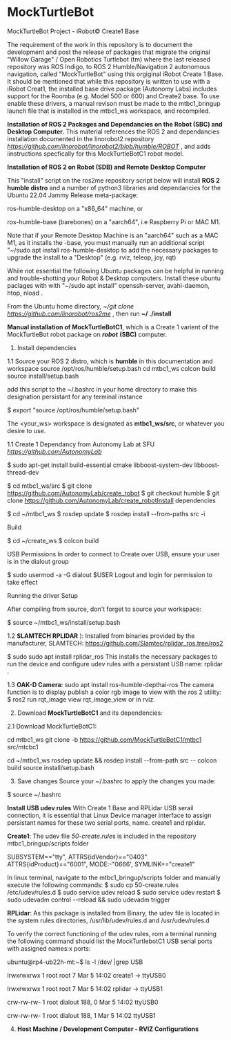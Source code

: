 # MockTurtleBot
MockTurtleBot Project - iRobot© Create1 Base

The requirement of the work in this repository is to document the development and post the release of  packages that migrate the original "Willow Garage" / Open Robotics Turtlebot (tm) where the last released repository was ROS Indigo, to ROS 2 Humble/Navigation 2 autonomous navigation, called "MockTurtleBot" using this orgiginal iRobot Create 1 Base. It should be mentioned that while this repository is written to use with a iRobot Creat1, the installed base drive package (Autonomy Labs) includes support for the Roomba (e.g. Model 500 or 600) and Create2 base. To use enable these drivers, a manual revison must be made to the mtbc1_bringup launch file that is installed in the mtbc1_ws workspace, and recompiled.  

**Installation of ROS 2 Packages and Dependancies on the Robot (SBC) and Desktop Computer.** This material references the ROS 2 and dependancies installation documented in the linorobot2 repository *https://github.com/linorobot/linorobot2/blob/humble/ROBOT* , and adds iinstructions specfically for this MockTurtleBotC1 robot model.

**Installation of ROS 2 on Robot (SDB) and Remote Desktop Computer**

This "install" script on the ros2me repository script below will install **ROS 2 humble distro** and a number of python3 libraries and dependancies for the Ubuntu 22.04 Jammy Release meta-package: 

ros-humble-desktop on a "x86_64" machine,  or 

ros-humble-base (barebones) on a "aarch64", i.e Raspberry Pi or MAC M1. 

Note that if your Remote Desktop Machine is an "aarch64" such as a MAC M1, as it installs the -base, you must manually run an additional script "~/sudo apt install ros-humble-desktop to add the necessary packages to upgrade the install to a "Desktop" (e.g. rviz, teleop, joy, rqt)  

While not essential the following Ubuntu packages can be helpful in running and trouble-shotting your Robot & Desktop computers. Install these ubuntu paclages with with "~/sudo apt install" openssh-server, avahi-daemon, htop, nload . 

From the Ubuntu home directory, *~/git clone https://github.com/linorobot/ros2me* , then run **~/ ./install**

**Manual installation of MockTurtleBotC1**, which is a Create 1 varient of the MockTurtleBot robot package on ***robot*** **(SBC)** computer. 

1. Install dependencies

1.1 Source your ROS 2 distro, which is **humble** in this documentation and workspace
source /opt/ros/humble/setup.bash
cd mtbc1_ws
colcon build
source install/setup.bash

add this script to the ~/.bashrc in your home directory to make this designation persistant for any terminal instance

$ export "source /opt/ros/humble/setup.bash"

The <your_ws> workspace is designated as **mtbc1_ws/src**, or whatever you desire to use.

1.1 Create 1 Dependancy from Autonomy Lab at SFU  *https://github.com/AutonomyLab* 

$ sudo apt-get install build-essential cmake libboost-system-dev libboost-thread-dev

$ cd mtbc1_ws/src
$ git clone https://github.com/AutonomyLab/create_robot
$ git checkout humble
$ git clone https://github.com/AutonomyLab/create_robotInstall dependencies

$ cd ~/mtbc1_ws
$ rosdep update
$ rosdep install --from-paths src -i

Build

$ cd ~/create_ws
$ colcon build

USB Permissions
In order to connect to Create over USB, ensure your user is in the dialout group

$ sudo usermod -a -G dialout $USER
Logout and login for permission to take effect

Running the driver
Setup

After compiling from source, don't forget to source your workspace:

$ source ~/mtbc1_ws/install/setup.bash

1.2 **SLAMTECH RPLIDAR** ):
Installed from binaries provided by the manufacturer, SLAMTECH: https://github.com/Slamtec/rplidar_ros.tree/ros2

$ sudo sudo apt install rplidar_ros
This installs the necessary packages to run the device and configure udev rules with a persistant USB name: rplidar . 

1.3 **OAK-D Camera:**
sudo apt install ros-humble-depthai-ros
The camera function is to display publish a color rgb image to view with the ros 2 utility: $ ros2 run rqt_image view rqt_image_view or in rviz.

2. Download **MockTurtleBotC1** and its dependencies:

2.1 Download MockTurtleBotC1:

cd mtbc1_ws
git clone -b  https://github.com/MockTurtleBotC1/mtbc1 src/mtcbc1

cd ~/mtbc1_ws
rosdep update && rosdep install --from-path src --
colcon build
source install/setup.bash

3. Save changes
Source your ~/.bashrc to apply the changes you made:

$ source ~/.bashrc

**Install USB udev rules**
With Create 1 Base and RPLidar USB serail connection, it is essential that Linux Device manager interface to assign persistant names for these two serial ports, name. create1 and rplidar.

**Create1**: The udev file *50-create.rule*s is included in the repository mtbc1_bringup/scripts folder 

SUBSYSTEM=="tty", ATTRS{idVendor}=="0403" ATTRS{idProduct}=="6001", MODE:-"0666', SYMLINK+="create1"

In linux terminal, navigate to the mtbc1_bringup/scripts folder and manually execute the following commands:
$ sudo cp 50-create.rules /etc/udev/rules.d
$ sudo service udev reload
$ sudo service udev restart
$ sudo udevadm control --reload && sudo udevadm trigger

**RPLidar**: As this package is installed from Binary, the udev file is located in the system rules directories, /usr/lib/udev/rules.d and /usr/udev/rules.d

To verify the correct functioning of the udev rules, rom a terminal running the following command should list the MockTurtlebotC1 USB serial ports with assigned names:x ports:

ubuntu@rp4-ub22h-mt:~$ ls -l /dev/ |grep USB

lrwxrwxrwx  1 root   root           7 Mar  5 14:02 create1 -> ttyUSB0

lrwxrwxrwx  1 root   root           7 Mar  5 14:02 rplidar -> ttyUSB1

crw-rw-rw-  1 root   dialout 188,   0 Mar  5 14:02 ttyUSB0

crw-rw-rw-  1 root   dialout 188,   1 Mar  5 14:02 ttyUSB1  


4. **Host Machine / Development Computer - RVIZ Configurations**



